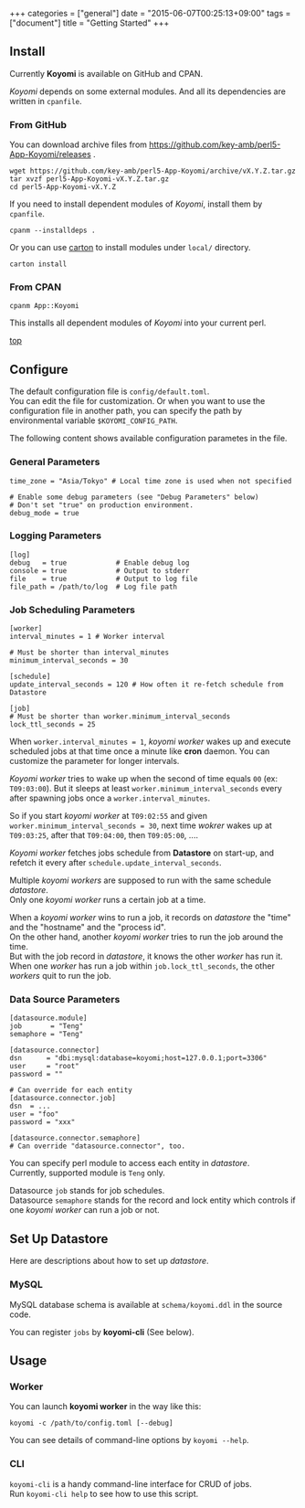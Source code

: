 +++
categories = ["general"]
date = "2015-06-07T00:25:13+09:00"
tags = ["document"]
title = "Getting Started"
+++

## Install

Currently **Koyomi** is available on GitHub and CPAN.

_Koyomi_ depends on some external modules. And all its dependencies are written in `cpanfile`.

### From GitHub

You can download archive files from https://github.com/key-amb/perl5-App-Koyomi/releases .

```
wget https://github.com/key-amb/perl5-App-Koyomi/archive/vX.Y.Z.tar.gz
tar xvzf perl5-App-Koyomi-vX.Y.Z.tar.gz
cd perl5-App-Koyomi-vX.Y.Z
```

If you need to install dependent modules of _Koyomi_, install them by `cpanfile`.

```
cpanm --installdeps .
```

Or you can use [carton](http://search.cpan.org/dist/carton/) to install modules under `local/` directory.

```
carton install
```

### From CPAN

```
cpanm App::Koyomi
```

This installs all dependent modules of _Koyomi_ into your current perl.

[top](#)

## Configure

The default configuration file is `config/default.toml`.  
You can edit the file for customization.
Or when you want to use the configuration file in another path, you can specify
the path by environmental variable `$KOYOMI_CONFIG_PATH`.

The following content shows available configuration parametes in the file.

### General Parameters

```
time_zone = "Asia/Tokyo" # Local time zone is used when not specified

# Enable some debug parameters (see "Debug Parameters" below)
# Don't set "true" on production environment.
debug_mode = true
```

### Logging Parameters

```
[log]
debug   = true            # Enable debug log
console = true            # Output to stderr
file    = true            # Output to log file
file_path = /path/to/log  # Log file path
```

### Job Scheduling Parameters

```
[worker]
interval_minutes = 1 # Worker interval

# Must be shorter than interval_minutes
minimum_interval_seconds = 30

[schedule]
update_interval_seconds = 120 # How often it re-fetch schedule from Datastore

[job]
# Must be shorter than worker.minimum_interval_seconds
lock_ttl_seconds = 25
```

When `worker.interval_minutes = 1`, _koyomi worker_ wakes up and execute scheduled jobs at that time once a minute like **cron** daemon.
You can customize the parameter for longer intervals.

_Koyomi worker_ tries to wake up when the second of time equals `00` (ex: `T09:03:00`).
But it sleeps at least `worker.minimum_interval_seconds` every after spawning jobs once a `worker.interval_minutes`.

So if you start _koyomi worker_ at `T09:02:55` and given `worker.minimum_interval_seconds = 30`, next time _wokrer_ wakes up at `T09:03:25`, after that `T09:04:00`, then `T09:05:00`, ....

_Koyomi worker_ fetches jobs schedule from **Datastore** on start-up, and refetch it every after `schedule.update_interval_seconds`.

Multiple _koyomi workers_ are supposed to run with the same schedule _datastore_.  
Only one _koyomi worker_ runs a certain job at a time.

When a _koyomi worker_ wins to run a job, it records on _datastore_ the "time" and the "hostname" and the "process id".  
On the other hand, another _koyomi worker_ tries to run the job around the time.  
But with the job record in _datastore_, it knows the other _worker_ has run it.  
When one _worker_ has run a job within `job.lock_ttl_seconds`, the other _workers_ quit to run the job.

### Data Source Parameters

```
[datasource.module]
job       = "Teng"
semaphore = "Teng"

[datasource.connector]
dsn      = "dbi:mysql:database=koyomi;host=127.0.0.1;port=3306"
user     = "root"
password = ""

# Can override for each entity
[datasource.connector.job]
dsn  = ...
user = "foo"
password = "xxx"

[datasource.connector.semaphore]
# Can override "datasource.connector", too.
```

You can specify perl module to access each entity in _datastore_.  
Currently, supported module is `Teng` only.

Datasource `job` stands for job schedules.  
Datasource `semaphore` stands for the record and lock entity which controls if one _koyomi worker_ can run a job or not.

## Set Up Datastore

Here are descriptions about how to set up _datastore_.

### MySQL

MySQL database schema is available at `schema/koyomi.ddl` in the source code.

You can register `jobs` by **koyomi-cli** (See below).

## Usage

### Worker

You can launch **koyomi worker** in the way like this:

```
koyomi -c /path/to/config.toml [--debug]
```

You can see details of command-line options by `koyomi --help`.

### CLI

`koyomi-cli` is a handy command-line interface for CRUD of jobs.  
Run `koyomi-cli help` to see how to use this script.